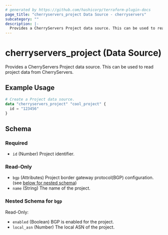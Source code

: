 ```yaml
---
# generated by https://github.com/hashicorp/terraform-plugin-docs
page_title: "cherryservers_project Data Source - cherryservers"
subcategory: ""
description: |-
  Provides a CherryServers Project data source. This can be used to read project data from CherryServers.
---
```


# cherryservers_project (Data Source)

Provides a CherryServers Project data source. This can be used to read project data from CherryServers.

## Example Usage

```terraform
# Create a Project data source.
data "cherryservers_project" "cool_project" {
  id = "123456"
}
```

<!-- schema generated by tfplugindocs -->
## Schema

### Required

- `id` (Number) Project identifier.

### Read-Only

- `bgp` (Attributes) Project border gateway protocol(BGP) configuration. (see [below for nested schema](#nestedatt--bgp))
- `name` (String) The name of the project.

<a id="nestedatt--bgp"></a>
### Nested Schema for `bgp`

Read-Only:

- `enabled` (Boolean) BGP is enabled for the project.
- `local_asn` (Number) The local ASN of the project.
